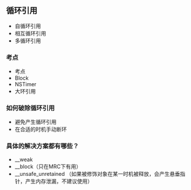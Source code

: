 ## 循环引用

* 自循环引用
* 相互循环引用
* 多循环引用

### 考点

* 考点
* Block
* NSTimer
* 大环引用

### 如何破除循环引用

* 避免产生循环引用
* 在合适的时机手动断环

### 具体的解决方案都有哪些？

* __weak
* __block（只在MRC下有用）
* __unsafe_unretained （如果被修饰对象在某一时机被释放，会产生悬垂指针，产生内存泄漏，不建议使用）

